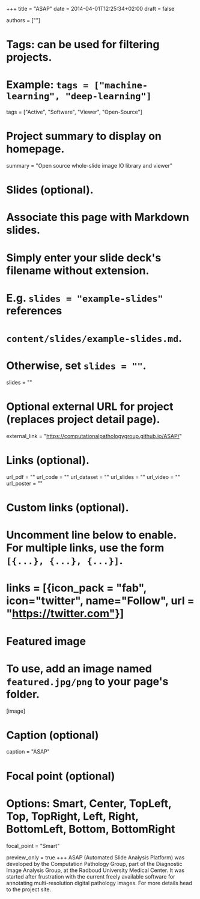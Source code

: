 +++
title = "ASAP"
date = 2014-04-01T12:25:34+02:00
draft = false

authors = [""]

# Tags: can be used for filtering projects.
# Example: `tags = ["machine-learning", "deep-learning"]`
tags = ["Active", "Software", "Viewer", "Open-Source"]

# Project summary to display on homepage.
summary = "Open source whole-slide image IO library and viewer"

# Slides (optional).
#   Associate this page with Markdown slides.
#   Simply enter your slide deck's filename without extension.
#   E.g. `slides = "example-slides"` references 
#   `content/slides/example-slides.md`.
#   Otherwise, set `slides = ""`.
slides = ""

# Optional external URL for project (replaces project detail page).
external_link = "https://computationalpathologygroup.github.io/ASAP/"

# Links (optional).
url_pdf = ""
url_code = ""
url_dataset = ""
url_slides = ""
url_video = ""
url_poster = ""

# Custom links (optional).
#   Uncomment line below to enable. For multiple links, use the form `[{...}, {...}, {...}]`.
# links = [{icon_pack = "fab", icon="twitter", name="Follow", url = "https://twitter.com"}]

# Featured image
# To use, add an image named `featured.jpg/png` to your page's folder. 
[image]
  # Caption (optional)
  caption = "ASAP"

  # Focal point (optional)
  # Options: Smart, Center, TopLeft, Top, TopRight, Left, Right, BottomLeft, Bottom, BottomRight
  focal_point = "Smart"
  
  preview_only = true
+++
ASAP (Automated Slide Analysis Platform) was developed by the Computation Pathology Group, part of the Diagnostic Image Analysis Group, at the Radboud University Medical Center. It was started after frustration with the current freely available software for annotating multi-resolution digital pathology images. For more details head to the project site.